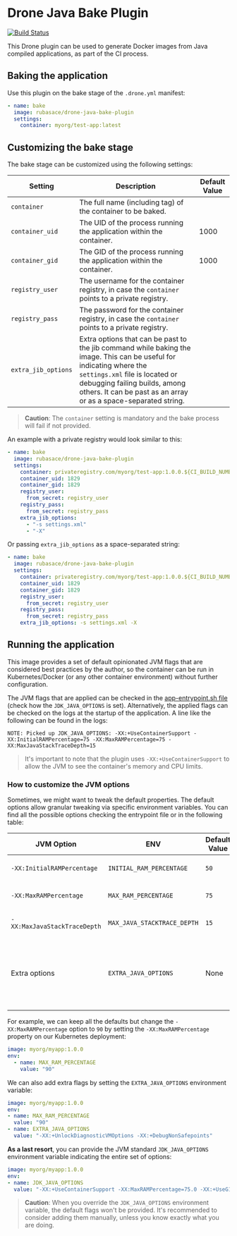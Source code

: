 # Drone Java Bake Plugin #

[![Build Status](https://drone.nasvigo.com/api/badges/rubasace/drone-java-bake-plugin/status.svg)](https://drone.nasvigo.com/rubasace/drone-java-bake-plugin)

This Drone plugin can be used to generate Docker images from Java compiled applications, as part of the CI process.

## Baking the application

Use this plugin on the bake stage of the `.drone.yml` manifest:

```yaml
- name: bake
  image: rubasace/drone-java-bake-plugin
  settings:
    container: myorg/test-app:latest
```

## Customizing the bake stage

The bake stage can be customized using the following settings:

| Setting             | Description                                                                                                                                                                                                                                                | Default Value |
|---------------------|------------------------------------------------------------------------------------------------------------------------------------------------------------------------------------------------------------------------------------------------------------|---------------|
| `container`         | The full name (including tag) of the container to be baked.                                                                                                                                                                                                |               |
| `container_uid`     | The UID of the process running the application within the container.                                                                                                                                                                                       | 1000          |
| `container_gid`     | The GID of the process running the application within the container.                                                                                                                                                                                       | 1000          |
| `registry_user`     | The username for the container registry, in case the `container` points to a private registry.                                                                                                                                                             |               |
| `registry_pass`     | The password for the container registry, in case the `container` points to a private registry.                                                                                                                                                             |               |
| `extra_jib_options` | Extra options that can be past to the jib command while baking the image. This can be useful for indicating where the `settings.xml` file is located or debugging failing builds, among others. It can be past as an array or as a space-separated string. |               |

> **Caution**: The `container` setting is mandatory and the bake process will fail if not provided.

An example with a private registry would look similar to this:

```yaml
- name: bake
  image: rubasace/drone-java-bake-plugin
  settings:
    container: privateregistry.com/myorg/test-app:1.0.0.${CI_BUILD_NUMBER}
    container_uid: 1829
    container_gid: 1829
    registry_user:
      from_secret: registry_user
    registry_pass:
      from_secret: registry_pass
    extra_jib_options:
      - "-s settings.xml"
      - "-X"
```

Or passing `extra_jib_options` as a space-separated string:

```yaml
- name: bake
  image: rubasace/drone-java-bake-plugin
  settings:
    container: privateregistry.com/myorg/test-app:1.0.0.${CI_BUILD_NUMBER}
    container_uid: 1829
    container_gid: 1829
    registry_user:
      from_secret: registry_user
    registry_pass:
      from_secret: registry_pass
    extra_jib_options: -s settings.xml -X
```

## Running the application

This image provides a set of default opinionated JVM flags that are considered best practices by the author, so the container can be run in Kubernetes/Docker (or any other container environment) without further configuration.

The JVM flags that are applied can be checked in the [app-entrypoint.sh file](app-entrypoint.sh) (check how the
`JDK_JAVA_OPTIONS` is set). Alternatively, the applied flags can be checked on the logs at the startup of the application. A line like the following can be found in the logs:

```text
NOTE: Picked up JDK_JAVA_OPTIONS: -XX:+UseContainerSupport -XX:InitialRAMPercentage=75 -XX:MaxRAMPercentage=75 -XX:MaxJavaStackTraceDepth=15
```

> It's important to note that the plugin uses `-XX:+UseContainerSupport` to allow the JVM to see the container's memory and CPU limits.

### How to customize the JVM options

Sometimes, we might want to tweak the default properties. The default options allow granular tweaking via specific environment variables. You can find all the possible options
checking the entrypoint file or in the following table:

| JVM Option                   | ENV                         | Default Value | Description                                                                                                                                                                                              |
|------------------------------|-----------------------------|---------------|----------------------------------------------------------------------------------------------------------------------------------------------------------------------------------------------------------|
| `-XX:InitialRAMPercentage`   | `INITIAL_RAM_PERCENTAGE`    | `50`          | Value for `-XX:InitialRAMPercentage` option                                                                                                                                                              |
| `-XX:MaxRAMPercentage`       | `MAX_RAM_PERCENTAGE`        | `75`          | Value for `-XX:MaxRAMPercentage` option                                                                                                                                                                  |
| `-XX:MaxJavaStackTraceDepth` | `MAX_JAVA_STACKTRACE_DEPTH` | `15`          | Value for `-XX:MaxJavaStackTraceDepth ` option                                                                                                                                                           |
| Extra options                | `EXTRA_JAVA_OPTIONS`        | None          | Environment variable that can be set to specify any extra options for the JVM. They will be appended to the default ones. One common case for this property is specifying the path to some certificates. |

For example, we can keep all the defaults but change the `-XX:MaxRAMPercentage` option to `90`  by setting the `-XX:MaxRAMPercentage` property on our Kubernetes deployment:

```yaml
image: myorg/myapp:1.0.0
env:
  - name: MAX_RAM_PERCENTAGE
    value: "90"
```

We can also add extra flags by setting the `EXTRA_JAVA_OPTIONS` environment variable:

```yaml
image: myorg/myapp:1.0.0
env:
- name: MAX_RAM_PERCENTAGE
  value: "90"
- name: EXTRA_JAVA_OPTIONS
  value: "-XX:+UnlockDiagnosticVMOptions -XX:+DebugNonSafepoints"
```

**As a last resort**, you can provide the JVM standard `JDK_JAVA_OPTIONS` environment variable indicating the entire set of options:

```yaml
image: myorg/myapp:1.0.0
env:
- name: JDK_JAVA_OPTIONS
  value: "-XX:+UseContainerSupport -XX:MaxRAMPercentage=75.0 -XX:+UseG1GC -XX:InitiatingHeapOccupancyPercent=40"
```

> **Caution**: When you override the `JDK_JAVA_OPTIONS` environment variable, the default flags won't be provided. It's recommended to consider adding them manually, unless you
> know exactly what you are doing.